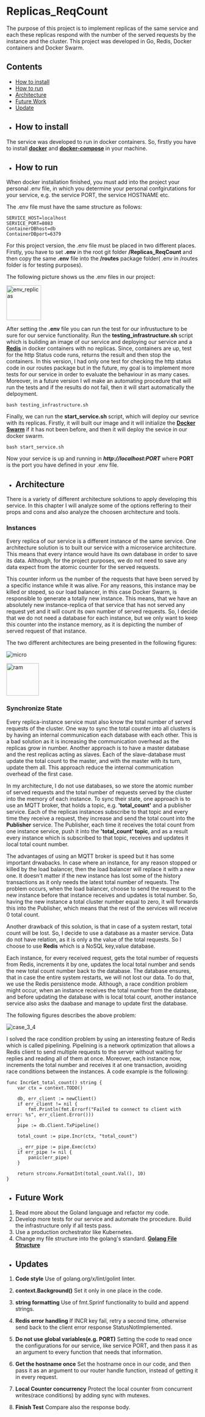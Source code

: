 # Replicas_ReqCount
The purpose of this project is to implement replicas of the same service and each these replicas respond with the number of the served requests by the instance and the cluster. This project was developed in Go, Redis, Docker containers and Docker Swarm.

## Contents
* [How to install](#how-to-install)
* [How to run](#how-to-run)
* [Architecture](#arch)
* [Future Work](#future)
* [Update](#updates)

<a name="how-to-install"></a>
* ## How to install
The service was developed to run in docker containers. So, firstly you have to install [**docker**](https://docs.docker.com/engine/install/ubuntu/) and [**docker-compose**](https://docs.docker.com/compose/install/) in your machine.

<a name="how-to-run"></a>
* ## How to run
When docker installation finished, you must add into the project your personal .env file, in which you determine your personal confgirutations for your service, e.g. the service PORT, the service HOSTNAME etc. 

The .env file must have the same structure as follows:

```.env
SERVICE_HOST=localhost
SERVICE_PORT=8083
ContainerDBhost=db
ContainerDBport=6379
```

For this project version, the .env file must be placed in two different places. Firstly, you have to set **.env** in the root git folder **/Replicas_ReqCount** and then copy the same **.env** file into the **/routes** package folder( .env in /routes folder is for testing purposes).

The following picture shows us the .env files in our project:

<img width="91" alt="env_replicas" src="https://user-images.githubusercontent.com/25862065/141652423-4505cb70-0a5c-4407-80df-c567987c16a9.png">

After setting the **.env** file you can run the test for our infrustucture to be sure for our service functionality. Run the **testing_infrastructure.sh** script which is building an image of our service and deploying
our service and a [**Redis**](https://redis.io/) in docker containers with no replicas. Since, containers are up, test for the http Status code 
runs, returns the result and then stop the containers. In this version, I had only one test for checking the http status code in our routes package but in the future, my goal is to implement more tests for our service in order to evaluate the behaviour in as many cases. Moreover, in a future  version I wll make an automating procedure that will run the tests and if the results do not fail, then it will start automatically the delpoyment.

```
bash testing_infrastructure.sh
```

Finally, we can run the **start_service.sh** script, which will deploy our sevrice with its replicas. Firstly, it will built our image and it will 
initialize the [**Docker Swarm**](https://docs.docker.com/engine/swarm/) if it has not been before, and then it will deploy the sevice in our docker swarm.

```
bash start_service.sh
```

Now your service is up and running in ***http://localhost:PORT*** where **PORT** is the port you have defined in your .env file.

<a name="arch"></a>
* ## Architecture
There is a variety of different architecture solutions to apply developing this service. In this chapter I will analyze some of the options reffering to
their props and cons and also analyze the choosen architecture and tools.

### Instances
Every replica of our service is a different instance of the same service. One architecture solution is to built our service with a microservice 
architecture. This means that every intance would have its own database in order to save its data. Although, for the project purposes, we do not 
need to save any data expect from the atomic counter for the served requests. 

This counter inform us the number of the requests that have been served by a specific 
instance while it was alive. For any reasons, this instance may be killed or stoped, so our load balancer, in this case Docker Swarm, is 
responsible to generate a totally new instance. This means, that we have an absolutely new instance-replica of that service that has not served 
any request yet and it will count its own number of served requests. So, I decide that we do not need a database for each instance, but we only want to keep this counter into the instance memory, as it is depicting the number of served request of that instance.

The two different architectures are being presented in the following figures:

![micro](https://user-images.githubusercontent.com/25862065/141655127-9c07a9da-662d-485e-974e-c275ca61d5e0.png)        

<img width="85" alt="ram" src="https://user-images.githubusercontent.com/25862065/141655224-15dea4ee-4748-4c4f-8d9f-299edb3e171f.png">


### Synchronize State
Every replica-instance service must also know the total number of served requests of the cluster. One way to sync the total counter into all 
clusters is by having an internal communication each database with each other. This is a bad solution as it is increasing the 
communication overhead as the replicas grow in number. 
Another approach is to have a master database and the rest replicas acting as slaves. Each of the slave-database must update the total count to
the master, and with the master with its turn, update them all. This approach reduce the internal communication overhead of the first case.

In my architecture, I do not use databases, so we store the atomic number of served requests and the total number of requests served by the 
cluster into the memory of each instance. To sync their state, one approach is to use an MQTT broker, that holds a topic, e.g. **'total_count'** 
and a publisher service. Each of the replicas instances subscribe to that topic and every time they receive a request, they increase and send the 
total count into the **Publisher** service. The Publisher, each time it receives the total count from one instance service, push it into the 
**'total_count' topic**, and as a result every instance which is subscribed to that topic, receives and updates it local total count number.

The advantages of using an MQTT broker is speed but it has some important drwabacks. In case where an instance, for any reason stopped or killed 
by the load balancer, then the load balancer will replace it with a new one. It doesn't matter if the new instance has lost some of the history 
transactions as it only needs the latest total number of requests. The problem occurs, when the load balancer, choose to send the request to the 
new instance before that instance receives and updates is total number. So, having the new instance a total cluster number equal to zero, it will 
forwards this into the Publisher, which means that the rest of the services will receive 0 total count.

Another drawback of this solution, is that in case of a system restart, total count will be lost. So, I decide to use a database as a master
service. Data do not have relation, as it is only a the value of the total requests. So I choose to use **Redis** which is a NoSQL key,value 
database.

Each instance, for every received request, gets the total number of requests from Redis, increments it by one, updates the local total number and 
sends the new total count number back to the database. The database ensures, that in case the entire system restarts, we will not lost our data. 
To do that, we use the Redis persistence mode. Although, a race condition problem might occur, when an instance receives the total number from the 
database, and before updating the database with is local total count, another instance service also asks the daabase and manage to update first 
the database. 

The following figures describes the above problem:

![case_3_4](https://user-images.githubusercontent.com/25862065/141658202-7e66ed72-02cb-4247-a2a5-991854ea9cbf.png)

I solved the race condition problem by using an interesting feature of Redis which is called pipelining. Pipelining is a network optimization that 
allows a Redis client to send multiple requests to the server without waiting for replies and reading all of them at once. Moreover, each instance 
now, increments the total number and receives it at one transaction, avoiding race conditions between the instances. A code example is the following:

```golang
func IncrGet_total_count() string {
	var ctx = context.TODO()

	db, err_client := newClient()
	if err_client != nil {
		fmt.Println(fmt.Errorf("Failed to connect to client with error: %s", err_client.Error()))
	}
	pipe := db.Client.TxPipeline()

	total_count := pipe.Incr(ctx, "total_count")

	_, err_pipe := pipe.Exec(ctx)
	if err_pipe != nil {
		panic(err_pipe)
	}

	return strconv.FormatInt(total_count.Val(), 10)
}
```
<a name="future"></a>
* ## Future Work

1. Read more about the Goland language and refactor my code.
2. Develop more tests for our service and automate the procedure. Build the infrastructure only if all tests pass.
3. Use a production orchestrator like Kubernetes.
4. Change my file structure into the golang's standard. [**Golang File Structure**](https://github.com/golang-standards/project-layout)

<a name="updates"></a>
* ## Updates

1. **Code style**
Use of golang.org/x/lint/golint linter.

2. **context.Background()**
Set it only in one place in the code.

3. **string formatting**
Use of fmt.Sprinf functionality to build and append strings.

4. **Redis error handling**
If INCR key fail, retry a second time, otherwise send back to the client error response StatusNotImplemented.

5. **Do not use global variables(e.g. PORT)**
Setting the code to read once the configurations for our service, like service PORT, and then pass it 
as an argument to every function that needs that information.

6. **Get the hostname once**
Set the hostname once in our code, and then pass it as an argument to our router handle function, instead of getting it in every request.

7. **Local Counter concurrency**
Protect the local counter from concurrent writes(race conditions) by adding sync with mutexes.

8. **Finish Test**
Compare also the response body. 